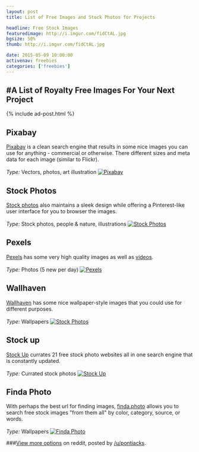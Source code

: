 ```yaml
---
layout: post
title: List of Free Images and Stock Photos for Projects

headline: Free Stock Images
featuredimage: http://i.imgur.com/fidCtAL.jpg
bgsize: 50%
thumb: http://i.imgur.com/fidCtAL.jpg

date: 2015-05-09 10:00:00
activenav: freebies
categories: ['freebies']
---
```

#A List of Royalty Free Images For Your Next Project
---

{% include ad-post.html %}

<div class="col-lg-4 col-md-6">
	<h2>Pixabay</h2>
	<a href="http://pixabay.com/">Pixabay</a> is a clean search engine that results in some nice images you can use for anything - commercial or otherwise. There different sizes and meta data for each image (similar to Flickr).
	<br><br>
	<em>Type:</em> Vectors, photos, art illustration
	<a href="http://pixabay.com/"><img class="thumbnail thumb-med" src="http://i.imgur.com/fidCtAL.jpg" alt="Pixabay"></a>
</div>

<div class="col-lg-4 col-md-6">
	<h2>Stock Photos</h2>
	<a href="http://stockphotos.io/">Stock photos</a> also maintains a sleek design while offering a Pinterest-like user interface for you to browser the images.
	<br><br>
	<em>Type:</em> Stock photos, people & nature, illustrations
	<a href="http://stockphotos.io/"><img class="thumbnail thumb-med" src="http://i.imgur.com/HB7BD0V.jpg" alt="Stock Photos"></a>
</div>
<div class="clearfix"></div>

<div class="col-lg-6 col-md-6">
	<h2>Pexels</h2>
	<a href="http://www.pexels.com/">Pexels</a> has some very high quality images as well as <a href="http://mediaunmasked.com/freebies/video-stock-footage/">videos</a>.
	<br><br>
	<em>Type:</em> Photos (5 new per day)
	<a href="http://www.pexels.com/"><img class="thumbnail thumb-med" src="http://i.imgur.com/OahIjXy.jpg" alt="Pexels"></a>
</div>

<div class="col-lg-6 col-md-6">
	<h2>Wallhaven</h2>
	<a href="http://alpha.wallhaven.cc/">Wallhaven</a> has some nice wallpaper-style images that you could use for different purposes.
	<br><br>
	<em>Type:</em> Wallpapers
	<a href="http://alpha.wallhaven.cc/"><img class="thumbnail thumb-med" src="http://i.imgur.com/NtFhAWX.jpg" alt="Stock Photos"></a>
</div>
<div class="clearfix"></div>

<div class="col-lg-6 col-md-6">
	<h2>Stock up</h2>
	<a href="http://www.sitebuilderreport.com/stock-up">Stock Up</a> currates 21 free stock photo websites all in one search engine that is constantly updated.
	<br><br>
	<em>Type:</em> Currated stock photos
	<a href="http://www.sitebuilderreport.com/stock-up"><img class="thumbnail thumb-med" src="http://i.imgur.com/F1xf4OB.jpg" alt="Stock Up"></a>
</div>

<div class="col-lg-6 col-md-6">
	<h2>Finda Photo</h2>
	With perhaps the best url for finding images, <a href="http://finda.photo/">finda.photo</a> allows you to search free stock images "from them all" by color, category, source, or words.
	<br><br>
	<em>Type:</em> Wallpapers
	<a href="http://finda.photo/"><img class="thumbnail thumb-med" src="http://i.imgur.com/CfqnS62.jpg" alt="Finda Photo"></a>
</div>
<div class="clearfix"></div>

###<a href="http://www.reddit.com/r/web_design/comments/2v5ts0/ultimate_collection_of_free_stock_photos_websites/">View more options</a> on reddit, posted by <a href="http://www.reddit.com/user/pontiacks">/u/pontiacks</a>.